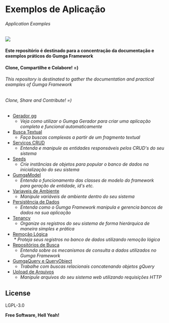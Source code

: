 # Exemplos de Aplicação
###### *Application Examples*


[![](https://avatars3.githubusercontent.com/u/13262049?s=200&v=4)](https://github.com/GUMGA/frameworkbackend)
#### Este repositório é destinado para a concentração da documentação e exemplos práticos do Gumga Framework
#### Clone, Compartilhe e Colabore! =)

###### *This repository is destinated to gather the documentation and practical examples of Gumga Framework*
###### *Clone, Share and Contribute! =)*

* [Gerador gg](https://github.com/GUMGA/framework-exemplos/tree/master/novoProjeto)<br>
  * *Veja como utilizar o Gumga Gerador para criar uma aplicação completa e funcional automaticamente*<br>
* [Busca Textual](https://github.com/GUMGA/framework-exemplos/tree/master/buscatextual)<br>
  * *Faça buscas complexas a partir de um fragmento textual*<br>
* [Serviços CRUD](https://github.com/GUMGA/framework-exemplos/tree/master/servicosCRUD)<br>
  * *Entenda e manipule as entidades responsáveis pelos CRUD's do seu sistema*<br>
* [Seeds](https://github.com/GUMGA/framework-exemplos/tree/master/seeds)<br>
  * *Crie instâncias de objetos para popular o banco de dados na inicialização do seu sistema*<br>
* [GumgaModel](https://github.com/GUMGA/framework-exemplos/tree/master/gumgaModel)<br>
  * *Entenda o funcionamento das classes de modelo do framework para geração de entidade, id's etc.*<br>
* [Variaveis de Ambiente](https://github.com/GUMGA/framework-exemplos/tree/master/variavelAmbiente)<br>
  * *Manipule variáveis de ambiente dentro do seu sistema*<br>
* [Persistência de Dados](https://github.com/GUMGA/framework-exemplos/tree/master/persistencia)<br>
  * *Entenda como o Gumga Framework manipula e gerencia bancos de dados na sua aplicação*<br>
* [Tenancy](https://github.com/GUMGA/framework-exemplos/tree/master/tenancy)<br>
  * *Organize os registros do seu sistema de forma hierárquica de maneira simples e prática*<br>
* [Remoção Lógica](https://github.com/GUMGA/framework-exemplos/tree/master/remocaoLogica)<br>
  * *Proteja seus registros no banco de dados utilizando remoção lógica*<br>
* [Repositórios de Busca](https://github.com/GUMGA/framework-exemplos/tree/master/repositorioBusca)<br>
  * *Entenda sobre os mecanismos de consulta a dados utilizados no Gumga Framework*<br>
* [GumgaQuery e QueryObject](https://github.com/GUMGA/framework-exemplos/tree/master/gumgaQuery)<br>
  * *Trabalhe com buscas relacionais concatenando objetos gQuery*<br>
* [Upload de Arquivos](https://github.com/GUMGA/framework-exemplos/tree/master/fileUpload)<br>
  * *Manipule arquivos do seu sistema web utilizando requisições HTTP*<br>


License
----

LGPL-3.0


**Free Software, Hell Yeah!**
